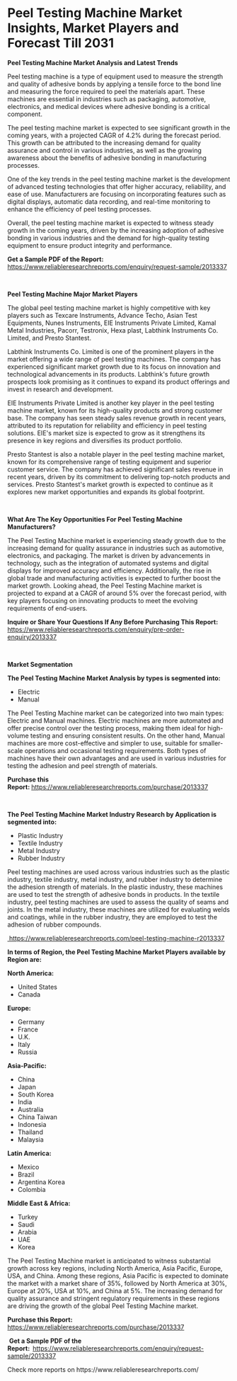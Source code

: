 <p><h1>Peel Testing Machine Market Insights, Market Players and Forecast Till 2031</h1></p><p><strong>Peel Testing Machine Market Analysis and Latest Trends</strong></p>
<p><p>Peel testing machine is a type of equipment used to measure the strength and quality of adhesive bonds by applying a tensile force to the bond line and measuring the force required to peel the materials apart. These machines are essential in industries such as packaging, automotive, electronics, and medical devices where adhesive bonding is a critical component.</p><p>The peel testing machine market is expected to see significant growth in the coming years, with a projected CAGR of 4.2% during the forecast period. This growth can be attributed to the increasing demand for quality assurance and control in various industries, as well as the growing awareness about the benefits of adhesive bonding in manufacturing processes.</p><p>One of the key trends in the peel testing machine market is the development of advanced testing technologies that offer higher accuracy, reliability, and ease of use. Manufacturers are focusing on incorporating features such as digital displays, automatic data recording, and real-time monitoring to enhance the efficiency of peel testing processes.</p><p>Overall, the peel testing machine market is expected to witness steady growth in the coming years, driven by the increasing adoption of adhesive bonding in various industries and the demand for high-quality testing equipment to ensure product integrity and performance.</p></p>
<p><strong>Get a Sample PDF of the Report:&nbsp;</strong> <a href="https://www.reliableresearchreports.com/enquiry/request-sample/2013337">https://www.reliableresearchreports.com/enquiry/request-sample/2013337</a></p>
<p>&nbsp;</p>
<p><strong>Peel Testing Machine Major Market Players</strong></p>
<p><p>The global peel testing machine market is highly competitive with key players such as Texcare Instruments, Advance Techo, Asian Test Equipments, Nunes Instruments, EIE Instruments Private Limited, Kamal Metal Industries, Pacorr, Testronix, Hexa plast, Labthink Instruments Co. Limited, and Presto Stantest.</p><p>Labthink Instruments Co. Limited is one of the prominent players in the market offering a wide range of peel testing machines. The company has experienced significant market growth due to its focus on innovation and technological advancements in its products. Labthink's future growth prospects look promising as it continues to expand its product offerings and invest in research and development.</p><p>EIE Instruments Private Limited is another key player in the peel testing machine market, known for its high-quality products and strong customer base. The company has seen steady sales revenue growth in recent years, attributed to its reputation for reliability and efficiency in peel testing solutions. EIE's market size is expected to grow as it strengthens its presence in key regions and diversifies its product portfolio.</p><p>Presto Stantest is also a notable player in the peel testing machine market, known for its comprehensive range of testing equipment and superior customer service. The company has achieved significant sales revenue in recent years, driven by its commitment to delivering top-notch products and services. Presto Stantest's market growth is expected to continue as it explores new market opportunities and expands its global footprint.</p></p>
<p>&nbsp;</p>
<p><strong>What Are The Key Opportunities For Peel Testing Machine Manufacturers?</strong></p>
<p><p>The Peel Testing Machine market is experiencing steady growth due to the increasing demand for quality assurance in industries such as automotive, electronics, and packaging. The market is driven by advancements in technology, such as the integration of automated systems and digital displays for improved accuracy and efficiency. Additionally, the rise in global trade and manufacturing activities is expected to further boost the market growth. Looking ahead, the Peel Testing Machine market is projected to expand at a CAGR of around 5% over the forecast period, with key players focusing on innovating products to meet the evolving requirements of end-users.</p></p>
<p><strong>Inquire or Share Your Questions If Any Before Purchasing This Report:</strong> <a href="https://www.reliableresearchreports.com/enquiry/pre-order-enquiry/2013337">https://www.reliableresearchreports.com/enquiry/pre-order-enquiry/2013337</a></p>
<p>&nbsp;</p>
<p><strong>Market Segmentation</strong></p>
<p><strong>The Peel Testing Machine Market Analysis by types is segmented into:</strong></p>
<p><ul><li>Electric</li><li>Manual</li></ul></p>
<p><p>The Peel Testing Machine market can be categorized into two main types: Electric and Manual machines. Electric machines are more automated and offer precise control over the testing process, making them ideal for high-volume testing and ensuring consistent results. On the other hand, Manual machines are more cost-effective and simpler to use, suitable for smaller-scale operations and occasional testing requirements. Both types of machines have their own advantages and are used in various industries for testing the adhesion and peel strength of materials.</p></p>
<p><strong>Purchase this Report:&nbsp;</strong><a href="https://www.reliableresearchreports.com/purchase/2013337">https://www.reliableresearchreports.com/purchase/2013337</a></p>
<p>&nbsp;</p>
<p><strong>The Peel Testing Machine Market Industry Research by Application is segmented into:</strong></p>
<p><ul><li>Plastic Industry</li><li>Textile Industry</li><li>Metal Industry</li><li>Rubber Industry</li></ul></p>
<p><p>Peel testing machines are used across various industries such as the plastic industry, textile industry, metal industry, and rubber industry to determine the adhesion strength of materials. In the plastic industry, these machines are used to test the strength of adhesive bonds in products. In the textile industry, peel testing machines are used to assess the quality of seams and joints. In the metal industry, these machines are utilized for evaluating welds and coatings, while in the rubber industry, they are employed to test the adhesion of rubber compounds.</p></p>
<p><a href="https://www.reliableresearchreports.com/peel-testing-machine-r2013337">&nbsp;https://www.reliableresearchreports.com/peel-testing-machine-r2013337</a></p>
<p><strong>In terms of Region, the Peel Testing Machine Market Players available by Region are:</strong></p>
<p>
    <p> <strong> North America: </strong>
        <ul>
            <li>United States</li>
            <li>Canada</li>
        </ul>
        </p> 
    <p> <strong> Europe: </strong>
        <ul>
            <li>Germany</li>
            <li>France</li>
            <li>U.K.</li>
            <li>Italy</li>
            <li>Russia</li>
        </ul>
        </p> 
    <p> <strong> Asia-Pacific: </strong>
        <ul>
            <li>China</li>
            <li>Japan</li>
            <li>South Korea</li>
            <li>India</li>
            <li>Australia</li>
            <li>China Taiwan</li>
            <li>Indonesia</li>
            <li>Thailand</li>
            <li>Malaysia</li>
        </ul>
        </p> 
    <p> <strong> Latin America: </strong>
        <ul>
            <li>Mexico</li>
            <li>Brazil</li>
            <li>Argentina Korea</li>
            <li>Colombia</li>
        </ul>
        </p> 
    <p> <strong> Middle East & Africa: </strong>
        <ul>
            <li>Turkey</li>
            <li>Saudi</li>
            <li>Arabia</li>
            <li>UAE</li>
            <li>Korea</li>
        </ul>
    </p>
    </p>
<p><p>The Peel Testing Machine market is anticipated to witness substantial growth across key regions, including North America, Asia Pacific, Europe, USA, and China. Among these regions, Asia Pacific is expected to dominate the market with a market share of 35%, followed by North America at 30%, Europe at 20%, USA at 10%, and China at 5%. The increasing demand for quality assurance and stringent regulatory requirements in these regions are driving the growth of the global Peel Testing Machine market.</p></p>
<p><strong>Purchase this Report: </strong><a href="https://www.reliableresearchreports.com/purchase/2013337">https://www.reliableresearchreports.com/purchase/2013337</a></p>
<p>&nbsp;<strong>Get a Sample PDF of the Report:&nbsp;&nbsp;</strong><a href="https://www.reliableresearchreports.com/enquiry/request-sample/2013337">https://www.reliableresearchreports.com/enquiry/request-sample/2013337</a></p>
<p><strong></strong></p>
<p>Check more reports on https://www.reliableresearchreports.com/</p>